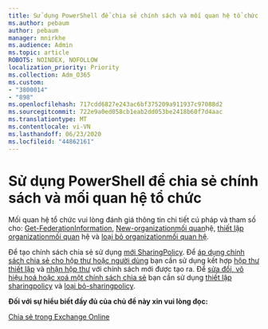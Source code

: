 ```yaml
---
title: Sử dụng PowerShell để chia sẻ chính sách và mối quan hệ tổ chức
ms.author: pebaum
author: pebaum
manager: mnirkhe
ms.audience: Admin
ms.topic: article
ROBOTS: NOINDEX, NOFOLLOW
localization_priority: Priority
ms.collection: Adm_O365
ms.custom:
- "3800014"
- "898"
ms.openlocfilehash: 717cdd6827e243ac6bf375209a911937c97088d2
ms.sourcegitcommit: 722e9a0ed058cb1eab2dd053be2418b60f7d4aac
ms.translationtype: MT
ms.contentlocale: vi-VN
ms.lasthandoff: 06/23/2020
ms.locfileid: "44862161"
---
```

# <a name="use-powershell-for-sharing-policies-and-organization-relationships"></a>Sử dụng PowerShell để chia sẻ chính sách và mối quan hệ tổ chức


Mối quan hệ tổ chức vui lòng đánh giá thông tin chi tiết cú pháp và tham số cho: [Get-FederationInformation](https://docs.microsoft.com/powershell/module/exchange/get-federationinformation), [New-organizationmối quan](https://docs.microsoft.com/powershell/module/exchange/new-organizationrelationship)hệ, [thiết lập organizationmối quan](https://docs.microsoft.com/powershell/module/exchange/set-organizationrelationship) hệ và [loại bỏ organizationmối quan hệ](https://docs.microsoft.com/powershell/module/exchange/remove-organizationrelationship).

Để tạo chính sách chia sẻ sử dụng [mới SharingPolicy](https://docs.microsoft.com/powershell/module/exchange/new-sharingpolicy). Để [áp dụng chính sách chia sẻ cho hộp thư hoặc người dùng](https://docs.microsoft.com/exchange/sharing/sharing-policies/apply-a-sharing-policy%23use-exchange-online-powershell-to-apply-a-sharing-policy-to-one-or-more-mailboxes) bạn cần sử dụng kết hợp [hộp thư thiết lập](https://docs.microsoft.com/powershell/module/exchange/set-mailbox) và [nhận hộp thư](https://docs.microsoft.com/powershell/module/exchange/get-mailbox) với chính sách mới được tạo ra. Để [sửa đổi, vô hiệu hoá hoặc xoá một chính sách chia sẻ](https://docs.microsoft.com/exchange/sharing/sharing-policies/modify-a-sharing-policy) bạn cần sử dụng [thiết lập sharingpolicy](https://docs.microsoft.com/powershell/module/exchange/set-sharingpolicy) và [loại bỏ-sharingpolicy](https://docs.microsoft.com/powershell/module/exchange/remove-sharingpolicy).

**Đối với sự hiểu biết đầy đủ của chủ đề này xin vui lòng đọc:**

[Chia sẻ trong Exchange Online](https://docs.microsoft.com/exchange/sharing/sharing)